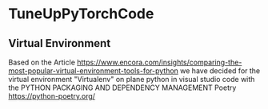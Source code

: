 # TuneUpPyTorchCode

## Virtual Environment
Based on the Article https://www.encora.com/insights/comparing-the-most-popular-virtual-environment-tools-for-python
we have decided for the virtual environment "Virtualenv" on plane python in visual studio code with the PYTHON PACKAGING AND DEPENDENCY MANAGEMENT Poetry https://python-poetry.org/